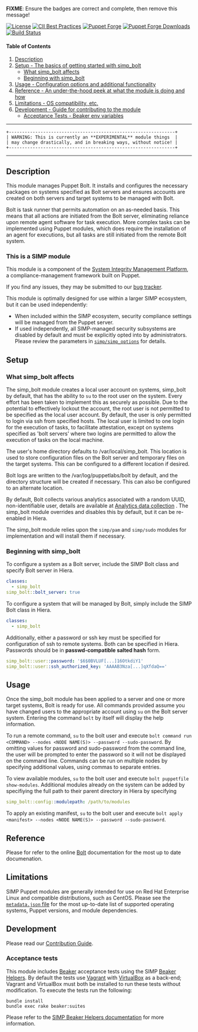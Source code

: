 **FIXME**: Ensure the badges are correct and complete, then remove this message!

[![License](https://img.shields.io/:license-apache-blue.svg)](http://www.apache.org/licenses/LICENSE-2.0.html)
[![CII Best Practices](https://bestpractices.coreinfrastructure.org/projects/73/badge)](https://bestpractices.coreinfrastructure.org/projects/73)
[![Puppet Forge](https://img.shields.io/puppetforge/v/simp/simp_bolt.svg)](https://forge.puppetlabs.com/simp/simp_bolt)
[![Puppet Forge Downloads](https://img.shields.io/puppetforge/dt/simp/simp_bolt.svg)](https://forge.puppetlabs.com/simp/simp_bolt)
[![Build Status](https://travis-ci.org/simp/pupmod-simp-simp_bolt.svg)](https://travis-ci.org/simp/pupmod-simp-simp_bolt)

#### Table of Contents

1. [Description](#description)
2. [Setup - The basics of getting started with simp_bolt](#setup)
    * [What simp_bolt affects](#what-simp_bolt-affects)
    * [Beginning with simp_bolt](#beginning-with-simp_bolt)
3. [Usage - Configuration options and additional functionality](#usage)
4. [Reference - An under-the-hood peek at what the module is doing and how](#reference)
5. [Limitations - OS compatibility, etc.](#limitations)
6. [Development - Guide for contributing to the module](#development)
    * [Acceptance Tests - Beaker env variables](#acceptance-tests)

---

    +---------------------------------------------------------------+
    | WARNING: This is currently an **EXPERIMENTAL** module things  |
    | may change drastically, and in breaking ways, without notice! |
    +---------------------------------------------------------------+

---

## Description

This module manages Puppet Bolt. It installs and configures the necessary 
packages on systems specified as Bolt servers and ensures accounts are created
on both servers and target systems to be managed with Bolt.

Bolt is task runner that permits automation on an as-needed basis. This means
that all actions are initiated from the Bolt server, eliminating reliance upon
remote agent software for task execution. More complex tasks can be implemented
using Puppet modules, which does require the installation of an agent for
executions, but all tasks are still initiated from the remote Bolt system.

### This is a SIMP module

This module is a component of the 
[System Integrity Management Platform](https://simp-project.com), a
compliance-management framework built on Puppet.

If you find any issues, they may be submitted to our 
[bug tracker](https://simp-project.atlassian.net/).

This module is optimally designed for use within a larger SIMP ecosystem, but
it can be used independently:

 * When included within the SIMP ecosystem, security compliance settings will
   be managed from the Puppet server.
 * If used independently, all SIMP-managed security subsystems are disabled by
   default and must be explicitly opted into by administrators.  Please review
   the parameters in
   [`simp/simp_options`](https://github.com/simp/pupmod-simp-simp_options) for
   details.

## Setup

### What simp_bolt affects

The simp_bolt module creates a local user account on systems, simp_bolt by 
default, that has the ability to ``su`` to the root user on the system. Every
effort has been taken to implement this as securely as possible. Due to the
potential to effectively lockout the account, the root user is not permitted 
to be specified as the local user account. By default, the user is only 
permitted to login via ssh from specified hosts. The local user is limited
to one login for the execution of tasks, to facilitate attestation, except
on systems specified as 'bolt servers' where two logins are permitted to allow 
the execution of tasks on the local machine.

The user's home directory defaults to /var/local/simp_bolt. This location is
used to store configuration files on the Bolt server and temporary files on the
target systems. This can be configured to a different location if desired.

Bolt logs are written to the /var/log/puppetlabs/bolt by default, and the 
directory structure will be created if necessary. This can also be configured
to an alternate location.

By default, Bolt collects various analytics associated with a random UUID, 
non-identifiable user, details are available at 
[Analytics data collection](https://puppet.com/docs/bolt/latest/bolt_installing.html#concept-8242)
. The simp_bolt module overrides and disables this by default, but it can 
be re-enabled in Hiera.

The simp_bolt module relies upon the `simp/pam` and `simp/sudo` modules 
for implementation and will install them if necessary.

### Beginning with simp_bolt

To configure a system as a Bolt server, include the SIMP Bolt class and specify
Bolt server in Hiera.
```yaml
classes:
  - simp_bolt
simp_bolt::bolt_server: true
```

To configure a system that will be managed by Bolt, simply include the SIMP Bolt
class in Hiera.
```yaml
classes:
  - simp_bolt
```

Additionally, either a password or ssh key must be specified for configuration
of ssh to remote systems. Both can be specified in Hiera.  Passwords should be
in **passwd-compatible salted hash** form.
```yaml
simp_bolt::user::password: '$6$0BVLUF[...]16OtkdiY1'
simp_bolt::user::ssh_authorized_key: 'AAAAB3Nza[...]qXfdaQ=='
```

## Usage

Once the simp_bolt module has been applied to a server and one or more target
systems, Bolt is ready for use. All commands provided assume you have changed
users to the appropriate account using `su` on the Bolt server system.
Entering the command `bolt` by itself will display the help information.

To run a remote command, `su` to the bolt user and execute
`bolt command run <COMMAND> --nodes <NODE NAME(S)> --password --sudo-password`.
By omitting values for password and sudo-password from the command line, the
user will be prompted to enter the password so it will not be displayed on the
command line. Commands can be run on multiple nodes by specifying additional 
<NODE NAME> values, using commas to separate entries.

To view available modules, `su` to the bolt user and execute
`bolt puppetfile show-modules`.
Additional modules already on the system can be added by specifiying the full
path to their parent directory in Hiera by specifying
```yaml
simp_bolt::config::modulepath: /path/to/modules
```

To apply an existing manifest, `su` to the bolt user and execute
`bolt apply <manifest> --nodes <NODE NAME(S)> --password --sudo-password`.

## Reference

Please for refer to the online [Bolt](https://puppet.com/docs/bolt/latest/bolt.html)
documentation for the most up to date documenation.

## Limitations

SIMP Puppet modules are generally intended for use on Red Hat Enterprise Linux
and compatible distributions, such as CentOS. Please see the
[`metadata.json` file](./metadata.json) for the most up-to-date list of
supported operating systems, Puppet versions, and module dependencies.

## Development

Please read our [Contribution Guide](https://simp.readthedocs.io/en/stable/contributors_guide/index.html).

### Acceptance tests

This module includes [Beaker](https://github.com/puppetlabs/beaker) acceptance
tests using the SIMP [Beaker Helpers](https://github.com/simp/rubygem-simp-beaker-helpers).
By default the tests use [Vagrant](https://www.vagrantup.com/) with
[VirtualBox](https://www.virtualbox.org) as a back-end; Vagrant and VirtualBox
must both be installed to run these tests without modification. To execute the
tests run the following:

```shell
bundle install
bundle exec rake beaker:suites
```

Please refer to the [SIMP Beaker Helpers documentation](https://github.com/simp/rubygem-simp-beaker-helpers/blob/master/README.md) for more information.
